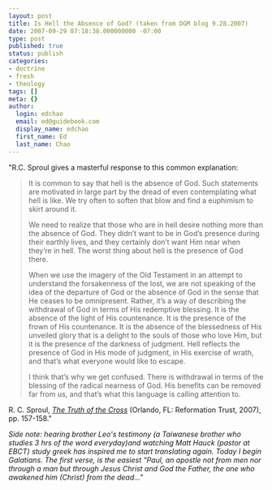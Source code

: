 ```yaml
---
layout: post
title: Is Hell the Absence of God? (taken from DGM blog 9.28.2007)
date: 2007-09-29 07:18:38.000000000 -07:00
type: post
published: true
status: publish
categories:
- doctrine
- fresh
- theology
tags: []
meta: {}
author:
  login: edchao
  email: ed@guidebook.com
  display_name: edchao
  first_name: Ed
  last_name: Chao
---
```

<p>"R.C. Sproul gives a masterful response to this common explanation:</p>
<blockquote><p> 	It is common to say that hell is 	the absence of God. Such statements are motivated in large part by the dread of 	even contemplating what hell is like. We try often to soften that blow and find 	a euphimism to skirt  around it.</p>
<p>We need to realize that those who 	are in hell desire nothing more than the absence of God. They didn’t want to be 	in God’s presence during their earthly lives, and they certainly don’t want Him 	near when they’re in hell. The worst thing about hell is the presence of God 	there.</p>
<p>When we use the imagery of the Old 	Testament in an attempt to understand the forsakenness of the lost, we are not 	speaking of the idea of the departure of God or the absence of God in the sense 	that He ceases to be omnipresent. Rather, it’s a way of describing the 	withdrawal of God in terms of His redemptive blessing. It is the absence of the 	light of His countenance. It is the presence of the frown of His countenance. 	It is the absence of the blessedness of His unveiled glory that is a delight to 	the souls of those who love Him, but it is the presence of the darkness of 	judgment. Hell reflects the presence of God in His mode of judgment, in His 	exercise of wrath, and that’s what everyone would like to escape.</p>
<p>I think that’s why we get confused. 	There is withdrawal in terms of the blessing of the radical nearness of God. 	His benefits can be removed far from us, and that’s what this language is 	calling attention to.</p></blockquote>
<p>R. C. Sproul, <em><a href="http://www.wtsbooks.com/product-exec/product_id/5231/nm/The_Truth_of_the_Cross_Hardcover_">The Truth of the Cross</a></em> (Orlando, FL: Reformation Trust, 2007), pp. 157-158."</p>
<p><em>Side note: hearing brother Leo's  testimony (a Taiwanese brother who studies 3 hrs of the word everyday)and watching Matt Hauck (pastor at EBCT) study greek has inspired me to start translating again. Today I begin Galatians.  The first verse, is the easiest "Paul, an apostle not from men nor through a man but through Jesus Christ and God the Father, the one who awakened him (Christ) from the dead..."</em></p>
